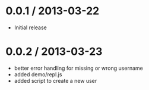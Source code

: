 0.0.1 / 2013-03-22
==================

  * Initial release

0.0.2 / 2013-03-23
==================

  * better error handling for missing or wrong username
  * added demo/repl.js
  * added script to create a new user

